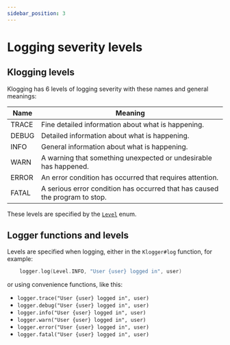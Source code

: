 ```yaml
---
sidebar_position: 3
---
```


# Logging severity levels

## Klogging levels

Klogging has 6 levels of logging severity with these names and general meanings:

| Name  | Meaning                                                                     |
| ----- | --------------------------------------------------------------------------- |
| TRACE | Fine detailed information about what is happening.                          |
| DEBUG | Detailed information about what is happening.                               |
| INFO  | General information about what is happening.                                |
| WARN  | A warning that something unexpected or undesirable has happened.            |
| ERROR | An error condition has occurred that requires attention.                    |
| FATAL | A serious error condition has occurred that has caused the program to stop. |

These levels are specified by the
[`Level`](https://github.com/klogging/klogging/blob/main/src/commonMain/kotlin/io/klogging/Level.kt)
enum.

## Logger functions and levels

Levels are specified when logging, either in the `Klogger#log` function, for example:

```kotlin
    logger.log(Level.INFO, "User {user} logged in", user)
```

or using convenience functions, like this:

- `logger.trace("User {user} logged in", user)`
- `logger.debug("User {user} logged in", user)`
- `logger.info("User {user} logged in", user)`
- `logger.warn("User {user} logged in", user)`
- `logger.error("User {user} logged in", user)`
- `logger.fatal("User {user} logged in", user)`
